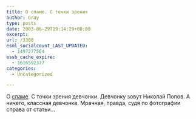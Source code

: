 ```yaml
---
title: О спаме. С точки зрения
author: Gray
type: posts
date: 2003-06-29T19:14:29+00:00
excerpt:
url: /3308
esml_socialcount_LAST_UPDATED:
  - 1497277564
essb_cache_expire:
  - 1616592377
categories:
  - Uncategorized

---
```








О <a href="http://www.russ.ru/netcult/20030629_nikpopov.html" target="_blank">спаме</a>. С точки зрения девчонки. Девчонку зовут Николай Попов. А ничего, классная девчонка. Мрачная, правда, судя по фотографии справа от статьи&#8230;